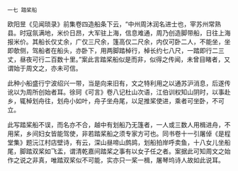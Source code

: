     一七 踏桨船 

   欧阳昱《见闻琐录》前集卷四造船条下云，“中州周沐润名进士也，宰苏州常熟县。时寇氛满地，米价日昂，大军驻上海，信息难通，周乃创造脚带船，日往上海报米价。其船长仅丈余，广仅三尺余，篷高仅二尺余，内仅可卧二人，不能坐，坐即欹侧，驾船者在船头，亦卧下，用两脚踏棹行，棹长约七八尺，一踏即行二三丈，昼夜可行二百数十里。”案此言踏桨船似是而非，似得之传闻，未曾目睹者，又谓始于周文之，亦未可信。

   此种小船盛行宁波绍兴一带，当是向来旧有，文之特利用之以通苏沪消息，后遂传讹以为周所创始者耳。徐珂《可言》卷八记杜山次语，江伯训权知山阴时，以事赴乡，辄棹划舟往，划舟小如叶，舟子坐舟尾，以足推桨使进，乘者可坐卧，不可立。

   此写踏桨船不误，而名亦不合，越中有划船乃无篷者，一人或三数人用楫进舟，不用桨，乡间妇女皆能驾使，非若踏桨船之须专家方可也。同书卷十一引屠倬《是程堂集》题沅江村店壁诗，有云，深山昼啼山鹧鸪，划船拍岸呼卖鱼，十八女儿坐船尾，脚踏双桨如飞盂，谓清乾嘉间踏桨之事有以女子任之者。案据此可知周文之始作之说之非真，唯踏双桨似不可能，实亦只一桨一楫，屠琴坞诗人故如此说耳。

